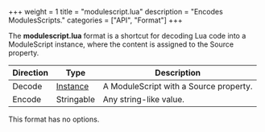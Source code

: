 +++
weight = 1
title = "modulescript.lua"
description = "Encodes ModulesScripts."
categories = ["API", "Format"]
+++

The **modulescript.lua** format is a shortcut for decoding Lua code into a
ModuleScript instance, where the content is assigned to the Source property.

| Direction | Type | Description |
| --- | --- | --- |
| Decode | [Instance](/api/types/Instance) | A ModuleScript with a Source property. |
| Encode | Stringable | Any string-like value. |

This format has no options.